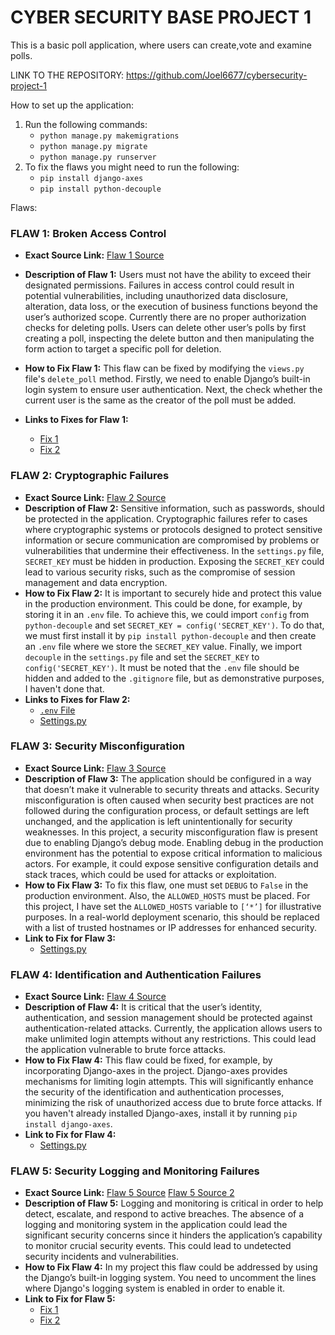 # CYBER SECURITY BASE PROJECT 1

This is a basic poll application, where users can create,vote and examine polls. 

LINK TO THE REPOSITORY: https://github.com/Joel6677/cybersecurity-project-1

How to set up the application:

1. Run the following commands:
   - `python manage.py makemigrations`
   - `python manage.py migrate`
   - `python manage.py runserver`
2. To fix the flaws you might need to run the following:
   - `pip install django-axes`
   - `pip install python-decouple`

Flaws:

### FLAW 1: Broken Access Control

- **Exact Source Link:** [Flaw 1 Source](https://github.com/Joel6677/cyber-security-project-1/blob/67f58a29b6de9523219f5de1b359408a541fdab6/poll/views.py#L79)
- **Description of Flaw 1:** Users must not have the ability to exceed their designated permissions. Failures in access control could result in potential vulnerabilities, including unauthorized data disclosure, alteration, data loss, or the execution of business functions beyond the user’s authorized scope. Currently there are no proper authorization checks for deleting polls. Users can delete other user’s polls by first creating a poll, inspecting the delete button and then manipulating the form action to target a specific poll for deletion.

- **How to Fix Flaw 1:** This flaw can be fixed by modifying the `views.py` file's `delete_poll` method. Firstly, we need to enable Django’s built-in login system to ensure user authentication. Next, the check whether the current user is the same as the creator of the poll must be added.
- **Links to Fixes for Flaw 1:**
   - [Fix 1](https://github.com/Joel6677/cyber-security-project-1/blob/67f58a29b6de9523219f5de1b359408a541fdab6/poll/views.py#L78)
   - [Fix 2](https://github.com/Joel6677/cyber-security-project-1/blob/67f58a29b6de9523219f5de1b359408a541fdab6/poll/views.py#L85)

### FLAW 2: Cryptographic Failures

- **Exact Source Link:** [Flaw 2 Source](https://github.com/Joel6677/cyber-security-project-1/blob/67f58a29b6de9523219f5de1b359408a541fdab6/poll_project/settings.py#L26)
- **Description of Flaw 2:** Sensitive information, such as passwords, should be protected in the application. Cryptographic failures refer to cases where cryptographic systems or protocols designed to protect sensitive information or secure communication are compromised by problems or vulnerabilities that undermine their effectiveness. In the `settings.py` file, `SECRET_KEY` must be hidden in production. Exposing the `SECRET_KEY` could lead to various security risks, such as the compromise of session management and data encryption.
- **How to Fix Flaw 2:** It is important to securely hide and protect this value in the production environment. This could be done, for example, by storing it in an `.env` file. To achieve this, we could import `config` from `python-decouple` and set `SECRET_KEY = config('SECRET_KEY')`. To do that, we must first install it by `pip install python-decouple` and then create an `.env` file where we store the `SECRET_KEY` value. Finally, we import `decouple` in the `settings.py` file and set the `SECRET_KEY` to `config('SECRET_KEY')`. It must be noted that the `.env` file should be hidden and added to the `.gitignore` file, but as demonstrative purposes, I haven't done that.
- **Links to Fixes for Flaw 2:**
   - [`.env` File](https://github.com/Joel6677/cyber-security-project-1/blob/67f58a29b6de9523219f5de1b359408a541fdab6/.env#L1)
   - [Settings.py](https://github.com/Joel6677/cyber-security-project-1/blob/67f58a29b6de9523219f5de1b359408a541fdab6/poll_project/settings.py#L27)

### FLAW 3: Security Misconfiguration

- **Exact Source Link:** [Flaw 3 Source](https://github.com/Joel6677/cyber-security-project-1/blob/67f58a29b6de9523219f5de1b359408a541fdab6/poll_project/settings.py#L30)
- **Description of Flaw 3:** The application should be configured in a way that doesn’t make it vulnerable to security threats and attacks. Security misconfiguration is often caused when security best practices are not followed during the configuration process, or default settings are left unchanged, and the application is left unintentionally for security weaknesses. In this project, a security misconfiguration flaw is present due to enabling Django’s debug mode. Enabling debug in the production environment has the potential to expose critical information to malicious actors. For example, it could expose sensitive configuration details and stack traces, which could be used for attacks or exploitation.
- **How to Fix Flaw 3:** To fix this flaw, one must set `DEBUG` to `False` in the production environment. Also, the `ALLOWED_HOSTS` must be placed. For this project, I have set the `ALLOWED_HOSTS` variable to `[‘*’]` for illustrative purposes. In a real-world deployment scenario, this should be replaced with a list of trusted hostnames or IP addresses for enhanced security.
- **Link to Fix for Flaw 3:**
   - [Settings.py](https://github.com/Joel6677/cyber-security-project-1/blob/67f58a29b6de9523219f5de1b359408a541fdab6/poll_project/settings.py#L31)

### FLAW 4: Identification and Authentication Failures

- **Exact Source Link:** [Flaw 4 Source](https://github.com/Joel6677/cyber-security-project-1/blob/67f58a29b6de9523219f5de1b359408a541fdab6/poll_project/settings.py#L171)
- **Description of Flaw 4:** It is critical that the user’s identity, authentication, and session management should be protected against authentication-related attacks. Currently, the application allows users to make unlimited login attempts without any restrictions. This could lead the application vulnerable to brute force attacks.
- **How to Fix Flaw 4:** This flaw could be fixed, for example, by incorporating Django-axes in the project. Django-axes provides mechanisms for limiting login attempts. This will significantly enhance the security of the identification and authentication processes, minimizing the risk of unauthorized access due to brute force attacks. If you haven't already installed Django-axes, install it by running `pip install django-axes`.
- **Link to Fix for Flaw 4:**
   - [Settings.py](https://github.com/Joel6677/cyber-security-project-1/blob/67f58a29b6de9523219f5de1b359408a541fdab6/poll_project/settings.py#L170)

### FLAW 5: Security Logging and Monitoring Failures

- **Exact Source Link:** [Flaw 5 Source](https://github.com/Joel6677/cyber-security-project-1/blob/67f58a29b6de9523219f5de1b359408a541fdab6/poll_project/settings.py#L117)
[Flaw 5 Source 2](https://github.com/Joel6677/cyber-security-project-1/blob/67f58a29b6de9523219f5de1b359408a541fdab6/poll/views.py#L11)
- **Description of Flaw 5:** Logging and monitoring is critical in order to help detect, escalate, and respond to active breaches.
The absence of a logging and monitoring system in the application could lead the significant security concerns since it hinders the application’s capability to monitor crucial security events. This could lead to undetected security incidents and vulnerabilities.
- **How to Fix Flaw 4:** In my project this flaw could be addressed by using the Django’s built-in logging system. You need to uncomment the lines where Django's logging system is enabled in order to enable it.
- **Link to Fix for Flaw 5:**
   - [Fix 1](https://github.com/Joel6677/cyber-security-project-1/blob/67f58a29b6de9523219f5de1b359408a541fdab6/poll_project/settings.py#L117)
   - [Fix 2](https://github.com/Joel6677/cyber-security-project-1/blob/67f58a29b6de9523219f5de1b359408a541fdab6/poll/views.py#L9)
